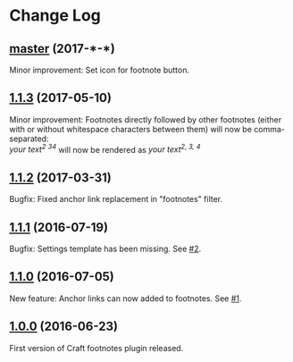 # Change Log

## [master](https://github.com/Vierbeuter/craft-footnotes/tree/master) (2017-\*-\*)
Minor improvement: Set icon for footnote button.

## [1.1.3](https://github.com/Vierbeuter/craft-footnotes/tree/1.1.3) (2017-05-10)
Minor improvement: Footnotes directly followed by other footnotes (either with or without whitespace characters between them) will now be comma-separated:  
*your text<sup>2</sup> <sup>3</sup><sup>4</sup>* will now be rendered as *your text<sup>2, 3, 4</sup>*

## [1.1.2](https://github.com/Vierbeuter/craft-footnotes/tree/1.1.2) (2017-03-31)
Bugfix: Fixed anchor link replacement in "footnotes" filter.

## [1.1.1](https://github.com/Vierbeuter/craft-footnotes/tree/1.1.1) (2016-07-19)
Bugfix: Settings template has been missing. See [#2](https://github.com/Vierbeuter/craft-footnotes/issues/2).

## [1.1.0](https://github.com/Vierbeuter/craft-footnotes/tree/1.1.0) (2016-07-05)
New feature: Anchor links can now added to footnotes. See [#1](https://github.com/Vierbeuter/craft-footnotes/issues/1).

## [1.0.0](https://github.com/Vierbeuter/craft-footnotes/tree/1.0.0) (2016-06-23)
First version of Craft footnotes plugin released.
